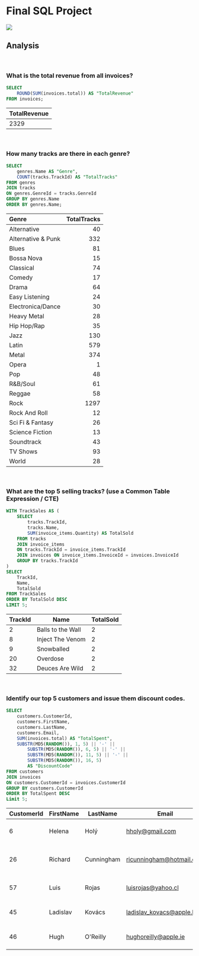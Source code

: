 # Final SQL Project
<img src="https://cdn.fs.teachablecdn.com/ADNupMnWyR7kCWRvm76Laz/https://www.filepicker.io/api/file/sF9aIU7TqOLNWWSSNrOp">

<br>

## Analysis

<br>

### What is the total revenue from all invoices?


```SQL
SELECT
    ROUND(SUM(invoices.total)) AS "TotalRevenue"
FROM invoices;
```
| TotalRevenue |
|--------------|
| 2329         |


<br>

### How many tracks are there in each genre?
```SQL
SELECT
    genres.Name AS "Genre",
    COUNT(tracks.TrackId) AS "TotalTracks"
FROM genres
JOIN tracks
ON genres.GenreId = tracks.GenreId
GROUP BY genres.Name
ORDER BY genres.Name;
```
| Genre             | TotalTracks |
|:------------------|------------:|
| Alternative       | 40          |
| Alternative & Punk| 332         |
| Blues             | 81          |
| Bossa Nova        | 15          |
| Classical         | 74          |
| Comedy            | 17          |
| Drama             | 64          |
| Easy Listening    | 24          |
| Electronica/Dance | 30          |
| Heavy Metal       | 28          |
| Hip Hop/Rap       | 35          |
| Jazz              | 130         |
| Latin             | 579         |
| Metal             | 374         |
| Opera             | 1           |
| Pop               | 48          |
| R&B/Soul          | 61          |
| Reggae            | 58          |
| Rock              | 1297        |
| Rock And Roll     | 12          |
| Sci Fi & Fantasy  | 26          |
| Science Fiction   | 13          |
| Soundtrack        | 43          |
| TV Shows          | 93          |
| World             | 28          |

<br>

### What are the top 5 selling tracks? (use a Common Table Expression / CTE)
```SQL
WITH TrackSales AS (
    SELECT
        tracks.TrackId,
        tracks.Name,
        SUM(invoice_items.Quantity) AS TotalSold
    FROM tracks
    JOIN invoice_items 
    ON tracks.TrackId = invoice_items.TrackId
    JOIN invoices ON invoice_items.InvoiceId = invoices.InvoiceId
    GROUP BY tracks.TrackId
)
SELECT
    TrackId,
    Name,
    TotalSold
FROM TrackSales
ORDER BY TotalSold DESC
LIMIT 5;
```
| TrackId | Name             | TotalSold |
|---------|------------------|-----------|
| 2       | Balls to the Wall| 2         |
| 8       | Inject The Venom | 2         |
| 9       | Snowballed       | 2         |
| 20      | Overdose         | 2         |
| 32      | Deuces Are Wild  | 2         |

<br>

### Identify our top 5 customers and issue them discount codes.
```SQL
SELECT
    customers.CustomerId,
    customers.FirstName,
    customers.LastName,
    customers.Email,
    SUM(invoices.total) AS "TotalSpent",
    SUBSTR(MD5(RANDOM()), 1, 5) || '-' || 
        SUBSTR(MD5(RANDOM()), 6, 5) || '-' ||
        SUBSTR(MD5(RANDOM()), 11, 5) || '-' ||
        SUBSTR(MD5(RANDOM()), 16, 5) 
        AS "DiscountCode"
FROM customers
JOIN invoices
ON customers.CustomerId = invoices.CustomerId
GROUP BY customers.CustomerId
ORDER BY TotalSpent DESC
Limit 5;
```
| CustomerId | FirstName   | LastName    | Email                        | TotalSpent | DiscountCode             |
|------------|-------------|-------------|------------------------------|------------|--------------------------|
| 6          | Helena      | Holý        | hholy@gmail.com              | 49.62      | 3dc70-2eb90-ea0d0-7eb4b  |
| 26         | Richard     | Cunningham  | ricunningham@hotmail.com     | 47.62      | 31f25-167f4-2500b-9c778  |
| 57         | Luis        | Rojas       | luisrojas@yahoo.cl           | 46.62      | 3d65b-605ce-651ef-b416d  |
| 45         | Ladislav    | Kovács      | ladislav_kovacs@apple.hu     | 45.62      | 51f33-26e82-60e75-743f5  |
| 46         | Hugh        | O'Reilly    | hughoreilly@apple.ie         | 45.62      | 82f5f-3905b-f5312-2f57f  |
